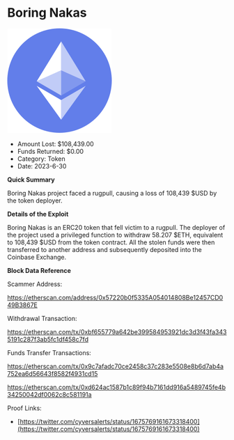 # Boring Nakas
![Boring Nakas](/rektimages/Boring-Nakas.png)
- Amount Lost: $108,439.00
- Funds Returned: $0.00
- Category: Token
- Date: 2023-6-30

**Quick Summary**

Boring Nakas project faced a rugpull, causing a loss of 108,439 $USD by the token deployer.

  


 **Details of the Exploit**

Boring Nakas is an ERC20 token that fell victim to a rugpull. The deployer of the project used a privileged function to withdraw 58.207 $ETH, equivalent to 108,439 $USD from the token contract. All the stolen funds were then transferred to another address and subsequently deposited into the Coinbase Exchange.

  


 **Block Data Reference**

Scammer Address:

https://etherscan.com/address/0x57220b0f5335A054014808Be12457CD049B3867E

  


Withdrawal Transaction:

https://etherscan.com/tx/0xbf655779a642be399584953921dc3d3f43fa3435191c287f3ab5fc1df458c7fd

  


Funds Transfer Transactions:

https://etherscan.com/tx/0x9c7afadc70ce2458c37c283e5508e8b6d7ab4a752ea6d56643f8582f4931cd15

https://etherscan.com/tx/0xd624ac1587b1c89f94b7161dd916a5489745fe4b34250042df0062c8c581191a


Proof Links:
- [https://twitter.com/cyversalerts/status/1675769161673318400](https://twitter.com/cyversalerts/status/1675769161673318400)


